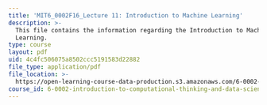 ```yaml
---
title: 'MIT6_0002F16_Lecture 11: Introduction to Machine Learning'
description: >-
  This file contains the information regarding the Introduction to Machine
  Learning.
type: course
layout: pdf
uid: 4c4fc506075a8502ccc5191583d22882
file_type: application/pdf
file_location: >-
  https://open-learning-course-data-production.s3.amazonaws.com/6-0002-introduction-to-computational-thinking-and-data-science-fall-2016/4c4fc506075a8502ccc5191583d22882_MIT6_0002F16_lec11.pdf
course_id: 6-0002-introduction-to-computational-thinking-and-data-science-fall-2016
---
```

